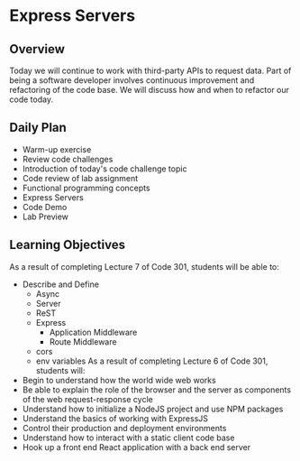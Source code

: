 # Express Servers

## Overview

Today we will continue to work with third-party APIs to request data. Part of being a software developer involves continuous improvement and refactoring of the code base. We will discuss how and when to refactor our code today.

## Daily Plan

- Warm-up exercise
- Review code challenges
- Introduction of today's code challenge topic
- Code review of lab assignment
- Functional programming concepts
- Express Servers
- Code Demo
- Lab Preview

## Learning Objectives

As a result of completing Lecture 7 of Code 301, students will be able to:

- Describe and Define  
  - Async
  - Server
  - ReST
  - Express
    - Application Middleware
    - Route Middleware
  - cors
  - env variables
As a result of completing Lecture 6 of Code 301, students will:
- Begin to understand how the world wide web works
- Be able to explain the role of the browser and the server as components of the web request-response cycle
- Understand how to initialize a NodeJS project and use NPM packages
- Understand the basics of working with ExpressJS 
- Control their production and deployment environments
- Understand how to interact with a static client code base
- Hook up a front end React application with a back end server

